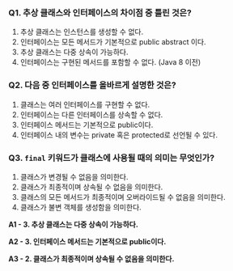 ### Q1. 추상 클래스와 인터페이스의 차이점 중 틀린 것은?

1. 추상 클래스는 인스턴스를 생성할 수 없다.
2. 인터페이스는 모든 메서드가 기본적으로 public abstract 이다.
3. 추상 클래스는 다중 상속이 가능하다.
4. 인터페이스는 구현된 메서드를 포함할 수 없다. (Java 8 이전)

### Q2. 다음 중 인터페이스를 올바르게 설명한 것은?

1. 클래스는 여러 인터페이스를 구현할 수 없다.
2. 인터페이스는 다른 인터페이스를 상속할 수 없다.
3. 인터페이스 메서드는 기본적으로 public이다.
4. 인터페이스 내의 변수는 private 혹은 protected로 선언될 수 있다.

### **Q3. `final`** 키워드가 클래스에 사용될 때의 의미는 무엇인가?

1. 클래스가 변경될 수 없음을 의미한다.
2. 클래스가 최종적이며 상속될 수 없음을 의미한다.
3. 클래스의 모든 메서드가 최종적이며 오버라이드될 수 없음을 의미한다.
4. 클래스가 불변 객체를 생성함을 의미한다.

**A1 - 3. 추상 클래스는 다중 상속이 가능하다.**

**A2 - 3. 인터페이스 메서드는 기본적으로 public이다.**

**A3 - 2. 클래스가 최종적이며 상속될 수 없음을 의미한다.**

